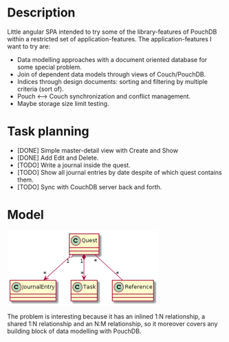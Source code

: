 # Description

Little angular SPA intended to try some of the library-features of PouchDB within a restricted set of application-features.
The application-features I want to try are:
* Data modelling approaches with a document oriented database for some special problem.
* Join of dependent data models through views of Couch/PouchDB.
* Indices through design documents: sorting and filtering by multiple criteria (sort of).
* Pouch <--> Couch synchronization and conflict management.
* Maybe storage size limit testing.

# Task planning

* [DONE] Simple master-detail view with Create and Show
* [DONE] Add Edit and Delete.
* [TODO] Write a journal inside the quest.
* [TODO] Show all journal entries by date despite of which quest contains them.
* [TODO] Sync with CouchDB server back and forth.

# Model

![Model](./class-1.png)

The problem is interesting because it has an inlined 1:N relationship, a shared 1:N relationship and an N:M relationship, so it moreover covers any building block of data modelling with PouchDB.